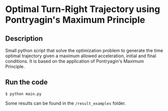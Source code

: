 # Optimal Turn-Right Trajectory using Pontryagin's Maximum Principle

## Description

Small python script that solve the optimization problem to generate the time optimal trajectory given a maximum allowed acceleration, initial and final conditions. It is based on the application of Pontryagin's Maximum Principle.

## Run the code

	$ python main.py

Some results can be found in the `/result_examples` folder.

